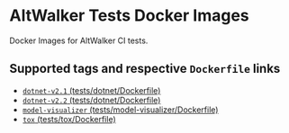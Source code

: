 # AltWalker Tests Docker Images

Docker Images for AltWalker CI tests.

## Supported tags and respective `Dockerfile` links

* [`dotnet-v2.1` (tests/dotnet/Dockerfile)](https://gitlab.com/altom/altwalker/docker-images/blob/master/tests/dotnet/Dockerfile)
* [`dotnet-v2.2` (tests/dotnet/Dockerfile)](https://gitlab.com/altom/altwalker/docker-images/blob/master/tests/dotnet/Dockerfile)
* [`model-visualizer` (tests/model-visualizer/Dockerfile)](https://gitlab.com/altom/altwalker/docker-images/blob/master/tests/model-visualizer/Dockerfile)
* [`tox` (tests/tox/Dockerfile)](https://gitlab.com/altom/altwalker/docker-images/blob/master/tests/tox/Dockerfile)
